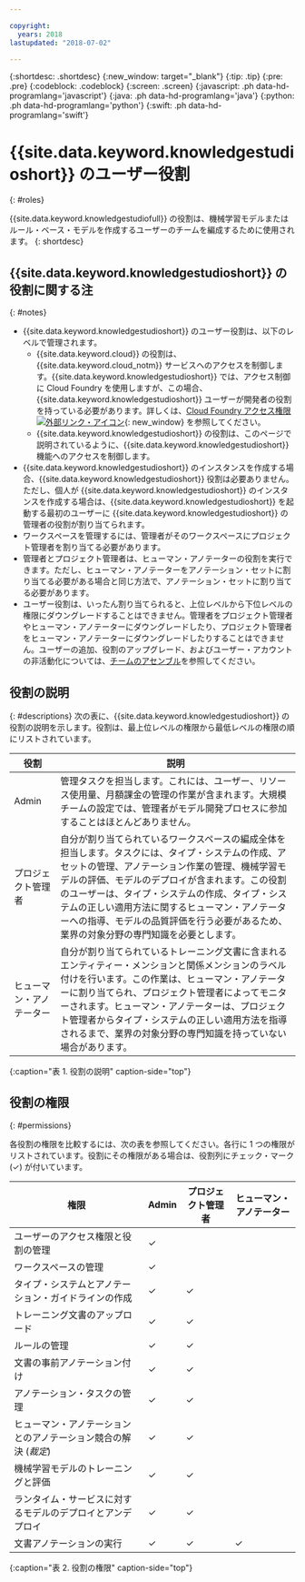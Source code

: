 ```yaml
---

copyright:
  years: 2018
lastupdated: "2018-07-02"

---
```


{:shortdesc: .shortdesc}
{:new_window: target="_blank"}
{:tip: .tip}
{:pre: .pre}
{:codeblock: .codeblock}
{:screen: .screen}
{:javascript: .ph data-hd-programlang='javascript'}
{:java: .ph data-hd-programlang='java'}
{:python: .ph data-hd-programlang='python'}
{:swift: .ph data-hd-programlang='swift'}

# {{site.data.keyword.knowledgestudioshort}} のユーザー役割
{: #roles}

{{site.data.keyword.knowledgestudiofull}} の役割は、機械学習モデルまたはルール・ベース・モデルを作成するユーザーのチームを編成するために使用されます。
{: shortdesc}

## {{site.data.keyword.knowledgestudioshort}} の役割に関する注
{: #notes}

- {{site.data.keyword.knowledgestudioshort}} のユーザー役割は、以下のレベルで管理されます。
  - {{site.data.keyword.cloud}} の役割は、{{site.data.keyword.cloud_notm}} サービスへのアクセスを制御します。{{site.data.keyword.knowledgestudioshort}} では、アクセス制御に Cloud Foundry を使用しますが、この場合、{{site.data.keyword.knowledgestudioshort}} ユーザーが開発者の役割を持っている必要があります。詳しくは、[Cloud Foundry アクセス権限 ![外部リンク・アイコン](../../icons/launch-glyph.svg "外部リンク・アイコン")](https://console.bluemix.net/docs/iam/cfaccess.html){: new_window} を参照してください。
  - {{site.data.keyword.knowledgestudioshort}} の役割は、このページで説明されているように、{{site.data.keyword.knowledgestudioshort}} 機能へのアクセスを制御します。
- {{site.data.keyword.knowledgestudioshort}} のインスタンスを作成する場合、{{site.data.keyword.knowledgestudioshort}} 役割は必要ありません。ただし、個人が {{site.data.keyword.knowledgestudioshort}} のインスタンスを作成する場合は、{{site.data.keyword.knowledgestudioshort}} を起動する最初のユーザーに {{site.data.keyword.knowledgestudioshort}} の管理者の役割が割り当てられます。
- ワークスペースを管理するには、管理者がそのワークスペースにプロジェクト管理者を割り当てる必要があります。
- 管理者とプロジェクト管理者は、ヒューマン・アノテーターの役割を実行できます。ただし、ヒューマン・アノテーターをアノテーション・セットに割り当てる必要がある場合と同じ方法で、アノテーション・セットに割り当てる必要があります。
- ユーザー役割は、いったん割り当てられると、上位レベルから下位レベルの権限にダウングレードすることはできません。管理者をプロジェクト管理者やヒューマン・アノテーターにダウングレードしたり、プロジェクト管理者をヒューマン・アノテーターにダウングレードしたりすることはできません。ユーザーの追加、役割のアップグレード、およびユーザー・アカウントの非活動化については、[チームのアセンブル](/docs/services/watson-knowledge-studio/team.html)を参照してください。

## 役割の説明
{: #descriptions}
次の表に、{{site.data.keyword.knowledgestudioshort}} の役割の説明を示します。役割は、最上位レベルの権限から最低レベルの権限の順にリストされています。

| 役割 | 説明 |
|------|-------------|
| Admin | 管理タスクを担当します。これには、ユーザー、リソース使用量、月額課金の管理の作業が含まれます。大規模チームの設定では、管理者がモデル開発プロセスに参加することはほとんどありません。
| プロジェクト管理者 | 自分が割り当てられているワークスペースの編成全体を担当します。タスクには、タイプ・システムの作成、アセットの管理、アノテーション作業の管理、機械学習モデルの評価、モデルのデプロイが含まれます。この役割のユーザーは、タイプ・システムの作成、タイプ・システムの正しい適用方法に関するヒューマン・アノテーターへの指導、モデルの品質評価を行う必要があるため、業界の対象分野の専門知識を必要とします。|
| ヒューマン・アノテーター | 自分が割り当てられているトレーニング文書に含まれるエンティティー・メンションと関係メンションのラベル付けを行います。この作業は、ヒューマン・アノテーターに割り当てられ、プロジェクト管理者によってモニターされます。ヒューマン・アノテーターは、プロジェクト管理者からタイプ・システムの正しい適用方法を指導されるまで、業界の対象分野の専門知識を持っていない場合があります。|
{:caption="表 1. 役割の説明" caption-side="top"}

## 役割の権限
{: #permissions}

各役割の権限を比較するには、次の表を参照してください。各行に 1 つの権限がリストされています。役割にその権限がある場合は、役割列にチェック・マーク (&checkmark;) が付いています。

| 権限 | Admin | プロジェクト管理者 | ヒューマン・アノテーター |
|------------|-------|-----------------|-----------------|
| ユーザーのアクセス権限と役割の管理 | &checkmark; |  |  |
| ワークスペースの管理 | &checkmark; |  |  |
| タイプ・システムとアノテーション・ガイドラインの作成 | &checkmark; | &checkmark; |  |
| トレーニング文書のアップロード | &checkmark; | &checkmark; |  |
| ルールの管理 | &checkmark; | &checkmark; |  |
| 文書の事前アノテーション付け | &checkmark; | &checkmark; |  |
| アノテーション・タスクの管理 | &checkmark; | &checkmark; |  |
| ヒューマン・アノテーションとのアノテーション競合の解決 (*裁定*) | &checkmark; | &checkmark; |  |
| 機械学習モデルのトレーニングと評価 | &checkmark; | &checkmark; |  |
| ランタイム・サービスに対するモデルのデプロイとアンデプロイ | &checkmark; | &checkmark; |  |
| 文書アノテーションの実行 | &checkmark; | &checkmark; | &checkmark; |
{:caption="表 2. 役割の権限" caption-side="top"}
